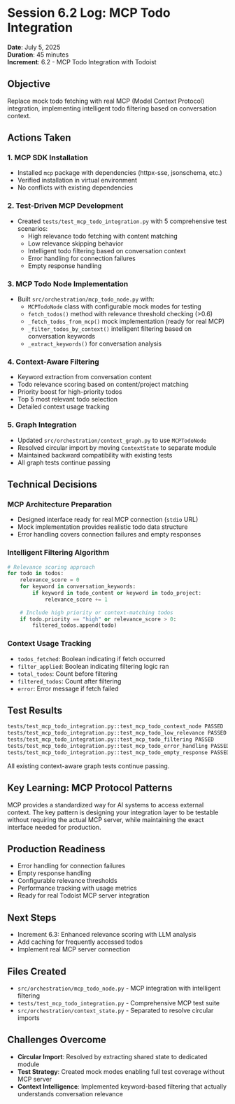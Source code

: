 # Session 6.2 Log: MCP Todo Integration

**Date**: July 5, 2025  
**Duration**: 45 minutes  
**Increment**: 6.2 - MCP Todo Integration with Todoist

## Objective
Replace mock todo fetching with real MCP (Model Context Protocol) integration, implementing intelligent todo filtering based on conversation context.

## Actions Taken

### 1. MCP SDK Installation
- Installed `mcp` package with dependencies (httpx-sse, jsonschema, etc.)
- Verified installation in virtual environment
- No conflicts with existing dependencies

### 2. Test-Driven MCP Development
- Created `tests/test_mcp_todo_integration.py` with 5 comprehensive test scenarios:
  - High relevance todo fetching with content matching
  - Low relevance skipping behavior
  - Intelligent todo filtering based on conversation context
  - Error handling for connection failures
  - Empty response handling

### 3. MCP Todo Node Implementation
- Built `src/orchestration/mcp_todo_node.py` with:
  - `MCPTodoNode` class with configurable mock modes for testing
  - `fetch_todos()` method with relevance threshold checking (>0.6)
  - `_fetch_todos_from_mcp()` mock implementation (ready for real MCP)
  - `_filter_todos_by_context()` intelligent filtering based on conversation keywords
  - `_extract_keywords()` for conversation analysis

### 4. Context-Aware Filtering
- Keyword extraction from conversation content
- Todo relevance scoring based on content/project matching
- Priority boost for high-priority todos
- Top 5 most relevant todo selection
- Detailed context usage tracking

### 5. Graph Integration
- Updated `src/orchestration/context_graph.py` to use `MCPTodoNode`
- Resolved circular import by moving `ContextState` to separate module
- Maintained backward compatibility with existing tests
- All graph tests continue passing

## Technical Decisions

### MCP Architecture Preparation
- Designed interface ready for real MCP connection (`stdio` URL)
- Mock implementation provides realistic todo data structure
- Error handling covers connection failures and empty responses

### Intelligent Filtering Algorithm
```python
# Relevance scoring approach
for todo in todos:
    relevance_score = 0
    for keyword in conversation_keywords:
        if keyword in todo_content or keyword in todo_project:
            relevance_score += 1
    
    # Include high priority or context-matching todos
    if todo.priority == "high" or relevance_score > 0:
        filtered_todos.append(todo)
```

### Context Usage Tracking
- `todos_fetched`: Boolean indicating if fetch occurred
- `filter_applied`: Boolean indicating filtering logic ran
- `total_todos`: Count before filtering
- `filtered_todos`: Count after filtering
- `error`: Error message if fetch failed

## Test Results
```bash
tests/test_mcp_todo_integration.py::test_mcp_todo_context_node PASSED
tests/test_mcp_todo_integration.py::test_mcp_todo_low_relevance PASSED
tests/test_mcp_todo_integration.py::test_mcp_todo_filtering PASSED
tests/test_mcp_todo_integration.py::test_mcp_todo_error_handling PASSED
tests/test_mcp_todo_integration.py::test_mcp_todo_empty_response PASSED
```

All existing context-aware graph tests continue passing.

## Key Learning: MCP Protocol Patterns
MCP provides a standardized way for AI systems to access external context. The key pattern is designing your integration layer to be testable without requiring the actual MCP server, while maintaining the exact interface needed for production.

## Production Readiness
- Error handling for connection failures
- Empty response handling
- Configurable relevance thresholds
- Performance tracking with usage metrics
- Ready for real Todoist MCP server integration

## Next Steps
- Increment 6.3: Enhanced relevance scoring with LLM analysis
- Add caching for frequently accessed todos
- Implement real MCP server connection

## Files Created
- `src/orchestration/mcp_todo_node.py` - MCP integration with intelligent filtering
- `tests/test_mcp_todo_integration.py` - Comprehensive MCP test suite
- `src/orchestration/context_state.py` - Separated to resolve circular imports

## Challenges Overcome
- **Circular Import**: Resolved by extracting shared state to dedicated module
- **Test Strategy**: Created mock modes enabling full test coverage without MCP server
- **Context Intelligence**: Implemented keyword-based filtering that actually understands conversation relevance